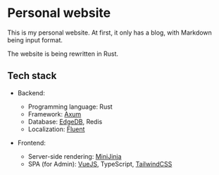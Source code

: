# Personal website #

This is my personal website. At first, it only has a blog, with Markdown being input format.

The website is being rewritten in Rust.

## Tech stack

- Backend:

  + Programming language: Rust
  + Framework: [Axum](https://crates.io/crates/axum)
  + Database: [EdgeDB](https://www.edgedb.com/), Redis
  + Localization: [Fluent](https://projectfluent.org/)

- Frontend:

  + Server-side rendering: [MiniJinja](https://crates.io/crates/minijinja)
  + SPA (for Admin): [VueJS](https://vuejs.org/), TypeScript, [TailwindCSS](https://tailwindcss.com/)
